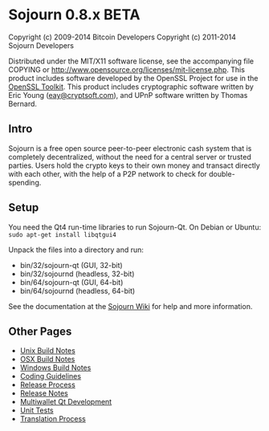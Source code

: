 Sojourn 0.8.x BETA
====================

Copyright (c) 2009-2014 Bitcoin Developers
Copyright (c) 2011-2014 Sojourn Developers

Distributed under the MIT/X11 software license, see the accompanying
file COPYING or http://www.opensource.org/licenses/mit-license.php.
This product includes software developed by the OpenSSL Project for use in the [OpenSSL Toolkit](http://www.openssl.org/). This product includes
cryptographic software written by Eric Young ([eay@cryptsoft.com](mailto:eay@cryptsoft.com)), and UPnP software written by Thomas Bernard.


Intro
---------------------
Sojourn is a free open source peer-to-peer electronic cash system that is
completely decentralized, without the need for a central server or trusted
parties.  Users hold the crypto keys to their own money and transact directly
with each other, with the help of a P2P network to check for double-spending.


Setup
---------------------
You need the Qt4 run-time libraries to run Sojourn-Qt. On Debian or Ubuntu:
	`sudo apt-get install libqtgui4`

Unpack the files into a directory and run:

- bin/32/sojourn-qt (GUI, 32-bit)
- bin/32/sojournd (headless, 32-bit)
- bin/64/sojourn-qt (GUI, 64-bit)
- bin/64/sojournd (headless, 64-bit)

See the documentation at the [Sojourn Wiki](http://sojourn.info)
for help and more information.


Other Pages
---------------------
- [Unix Build Notes](build-unix.md)
- [OSX Build Notes](build-osx.md)
- [Windows Build Notes](build-msw.md)
- [Coding Guidelines](coding.md)
- [Release Process](release-process.md)
- [Release Notes](release-notes.md)
- [Multiwallet Qt Development](multiwallet-qt.md)
- [Unit Tests](unit-tests.md)
- [Translation Process](translation_process.md)
